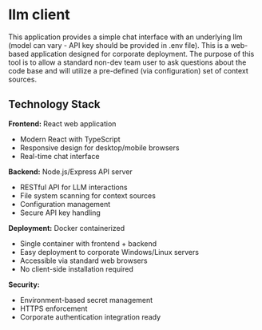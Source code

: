 # llm client

This application provides a simple chat interface with an underlying llm (model can vary - API key should be provided in .env file). This is a web-based application designed for corporate deployment. The purpose of this tool is to allow a standard non-dev team user to ask questions about the code base and will utilize a pre-defined (via configuration) set of context sources.

## Technology Stack

**Frontend:** React web application
- Modern React with TypeScript
- Responsive design for desktop/mobile browsers
- Real-time chat interface

**Backend:** Node.js/Express API server
- RESTful API for LLM interactions
- File system scanning for context sources
- Configuration management
- Secure API key handling

**Deployment:** Docker containerized
- Single container with frontend + backend
- Easy deployment to corporate Windows/Linux servers
- Accessible via standard web browsers
- No client-side installation required

**Security:**
- Environment-based secret management
- HTTPS enforcement
- Corporate authentication integration ready



